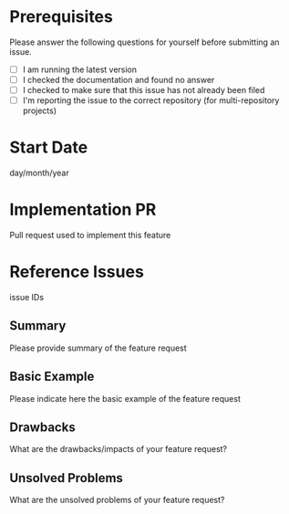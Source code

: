 # Prerequisites

Please answer the following questions for yourself before submitting an issue. 

- [ ] I am running the latest version
- [ ] I checked the documentation and found no answer
- [ ] I checked to make sure that this issue has not already been filed
- [ ] I'm reporting the issue to the correct repository (for multi-repository projects)

# Start Date

day/month/year

# Implementation PR
Pull request used to implement this feature

# Reference Issues
issue IDs


## Summary

Please provide summary of the feature request

## Basic Example

Please indicate here the basic example of the feature request

## Drawbacks
What are the drawbacks/impacts of your feature request?

## Unsolved Problems
What are the unsolved problems of your feature request?